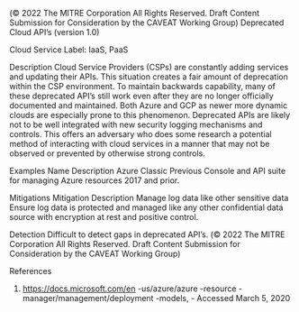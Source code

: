  
(© 2022 The MITRE Corporation All Rights Reserved. Draft Content 
Submission for Consideration by the CAVEAT Working Group) 
 Deprecated Cloud API’s (version 1.0) 
 
Cloud Service Label: IaaS, PaaS 
 
Description 
Cloud Service Providers (CSPs) are constantly adding services and updating their APIs. 
This situation creates a fair amount of deprecation within the CSP environment. To 
maintain backwards capability, many of these deprecated API’s still work even after 
they are no longer officially documented and maintained. Both Azure and GCP as 
newer more dynamic clouds are especially prone to this phenomenon. Deprecated APIs 
are likely not to be well integrated with new security logging mechanisms and controls. 
This offers an adversary who does some research a potential method of interacting with 
cloud services in a manner that may not be observed or prevented by otherwise strong 
controls. 
 
Examples 
Name Description 
Azure Classic Previous Console and API suite for managing Azure 
resources 2017 and prior. 
 
Mitigations 
Mitigation Description 
Manage log data like other sensitive data 
 Ensure log data is protected and managed like any 
other confidential data source with encryption at rest 
and positive control. 
 
Detection 
Difficult to detect gaps in deprecated API’s. 
(© 2022 The MITRE Corporation All Rights Reserved. Draft Content 
Submission for Consideration by the CAVEAT Working Group) 
 
References 
1. https://docs.microsoft.com/en -us/azure/azure -resource -
manager/management/deployment -models, - Accessed March 5, 2020 